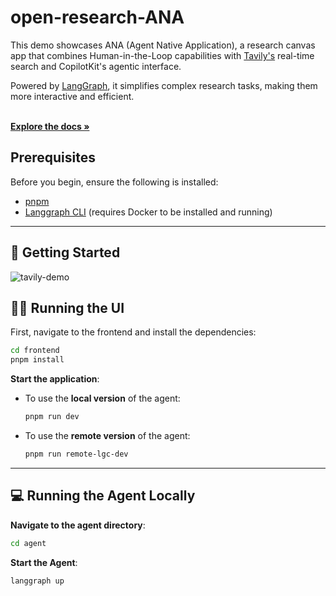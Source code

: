 # open-research-ANA

This demo showcases ANA (Agent Native Application), a research canvas app that combines Human-in-the-Loop capabilities with [Tavily's](https://tavily.com/) real-time search and CopilotKit's agentic interface. 

Powered by [LangGraph](https://www.langchain.com/langgraph), it simplifies complex research tasks, making them more interactive and efficient.

<p align="left">
  <br />
  <a href="https://docs.copilotkit.ai/coagents" rel="dofollow"><strong>Explore the docs »</strong></a>
  <br />
 


## Prerequisites

Before you begin, ensure the following is installed:

- [pnpm](https://pnpm.io/installation)
- [Langgraph CLI](https://langchain-ai.github.io/langgraph/cloud/reference/cli/) (requires Docker to be installed and running)

---

## 🚀 Getting Started

  ![tavily-demo](https://github.com/user-attachments/assets/70c7db1b-de5b-4fb2-b447-09a3a1b78d73)


## 👨‍💻 Running the UI

First, navigate to the frontend and install the dependencies:

   ```bash
   cd frontend
   pnpm install
   ```

 **Start the application**:

  - To use the **local version** of the agent:

     ```bash
     pnpm run dev
     ```

  - To use the **remote version** of the agent:

     ```bash
     pnpm run remote-lgc-dev
     ```

---

## 💻 Running the Agent Locally

**Navigate to the agent directory**:

   ```bash
   cd agent
   ```

**Start the Agent**:

   ```bash
   langgraph up
   ```

